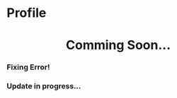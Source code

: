 # Profile

<h1 align="center">Comming Soon...</h1>

<h3>Fixing Error!</h3>  
<h3>Update in progress...</h3>
 
